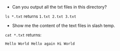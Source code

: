 - Can you output all the txt files in this directory?

`ls *.txt` returns `1.txt 2.txt 3.txt`

- Show me the content of the text files in slash temp.

`cat *.txt` returns:

`Hello World
Hello again
Hi World`

